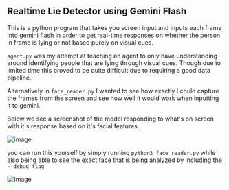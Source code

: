 ## Realtime Lie Detector using Gemini Flash

This is a python program that takes you screen input and inputs each frame into gemini flash in order to get real-time responses on whether the person in frame is lying or not based purely on visual cues.

`agent.py` was my attempt at teaching an agent to only have understanding around identifying people that are lying through visual cues. Though due to limited time this proved to be quite difficult due to requiring a good data pipeline.

Alternatively in `face_reader.py` I wanted to see how exactly I could capture the frames from the screen and see how well it would work when inputting it to gemini.

Below we see a screenshot of the model responding to what's on screen with it's response based on it's facial features.

![image](https://github.com/user-attachments/assets/cefc5675-d63f-41c4-ae9b-92c17343e564)

you can run this yourself by simply running `python3 face_reader.py` while also being able to see the exact face that is being analyzed by including the `--debug flag`

![image](https://github.com/user-attachments/assets/a539a599-e522-403e-98ea-b2384841f9e1)
